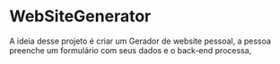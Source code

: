# WebSiteGenerator
A ideia desse projeto é criar um Gerador de website pessoal, a pessoa preenche um formulário com seus dados e o back-end processa,
